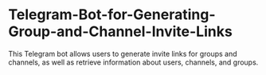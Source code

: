 # Telegram-Bot-for-Generating-Group-and-Channel-Invite-Links
This Telegram bot allows users to generate invite links for groups and channels, as well as retrieve information about users, channels, and groups.
